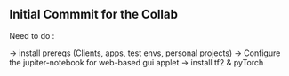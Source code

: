 ## Initial Commmit for the Collab

Need to do : 

-> install prereqs (Clients, apps, test envs, personal projects)
-> Configure the jupiter-notebook for web-based gui applet
-> install tf2 & pyTorch